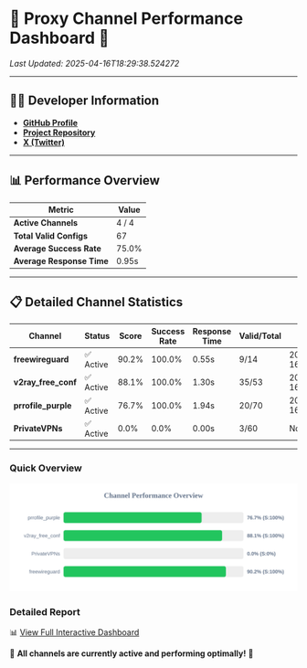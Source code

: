 # 🌟 Proxy Channel Performance Dashboard 🌟

_Last Updated: 2025-04-16T18:29:38.524272_

---

## 👩‍💻 Developer Information

- **[GitHub Profile](https://github.com/4n0nymou3)**  
- **[Project Repository](https://github.com/4n0nymou3/multi-proxy-config-fetcher)**  
- **[X (Twitter)](https://x.com/4n0nymou3)**  

---

## 📊 Performance Overview

| Metric                | Value       |
|-----------------------|-------------|
| **Active Channels**   | 4 / 4       |
| **Total Valid Configs** | 67          |
| **Average Success Rate** | 75.0%      |
| **Average Response Time** | 0.95s       |

---

## 📋 Detailed Channel Statistics

| Channel          | Status     | Score  | Success Rate | Response Time | Valid/Total | Last Success               |
|------------------|------------|--------|--------------|---------------|-------------|----------------------------|
| **freewireguard**  | ✅ Active  | 90.2%  | 100.0% | 0.55s         | 9/14       | 2025-04-16T18:29:38.522532 |
| **v2ray_free_conf**  | ✅ Active  | 88.1%  | 100.0% | 1.30s         | 35/53       | 2025-04-16T18:29:24.293335 |
| **prrofile_purple**  | ✅ Active  | 76.7%  | 100.0% | 1.94s         | 20/70       | 2025-04-16T18:29:22.924573 |
| **PrivateVPNs**  | ✅ Active  | 0.0%  | 0.0% | 0.00s         | 3/60       | None |

---

### Quick Overview
<div align="center">
  <a href="https://raw.githubusercontent.com/nullluser/NullRepo/refs/heads/main/assets/channel_stats_chart.svg">
    <img src="https://raw.githubusercontent.com/nullluser/NullRepo/refs/heads/main/assets/channel_stats_chart.svg" alt="Source Performance Statistics" width="800">
  </a>
</div>

### Detailed Report
📊 [View Full Interactive Dashboard](https://htmlpreview.github.io/?https://github.com/nullluser/NullRepo/blob/main/assets/performance_report.html)

🎉 **All channels are currently active and performing optimally!** 🎉
